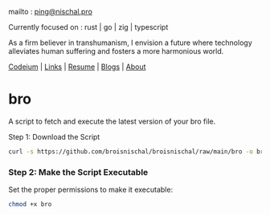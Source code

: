 mailto : ping@nischal.pro

Currently focused on : rust | go | zig | typescript 

As a firm believer in transhumanism, I envision a future where technology alleviates human suffering and fosters a more harmonious world.

[Codeium](https://codeium.com/profile/broisnischal) | [Links](https://nischal-dahal.com.np/links) | [Resume](https://nischal-dahal.com.np/resume) | [Blogs](https://nischal-dahal.com.np/blog) | [About](https://nischal-dahal.com.np/about)


# bro

A script to fetch and execute the latest version of your bro file.

Step 1: Download the Script

```sh
curl -s https://github.com/broisnischal/broisnischal/raw/main/bro -o bro
```

### Step 2: Make the Script Executable

Set the proper permissions to make it executable:

```sh
chmod +x bro
```
